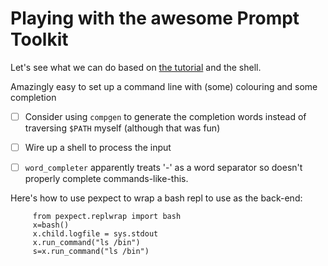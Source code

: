 # Playing with the awesome Prompt Toolkit

Let's see what we can do based on [the
tutorial](https://github.com/jonathanslenders/python-prompt-toolkit/tree/master/examples/tutorial)
and the shell.

Amazingly easy to set up a command line with (some) colouring and some
completion

- [ ] Consider using `compgen` to generate the completion words instead of
  traversing `$PATH` myself (although that was fun)

- [ ] Wire up a shell to process the input

- [ ] `word_completer` apparently treats '-' as a word separator so doesn't
  properly complete commands-like-this.

Here's how to use pexpect to wrap a bash repl to use as the back-end:

         from pexpect.replwrap import bash 
         x=bash()                   
         x.child.logfile = sys.stdout
         x.run_command("ls /bin")   
         s=x.run_command("ls /bin")  
